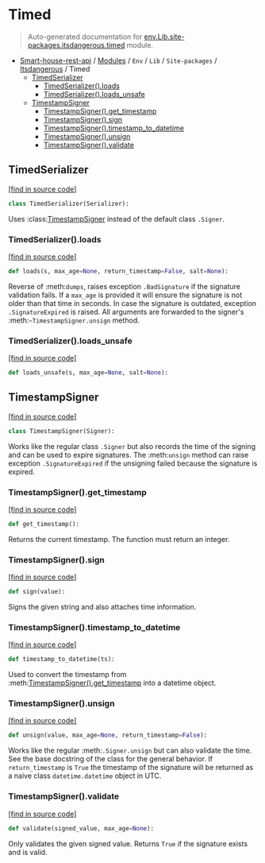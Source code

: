 # Timed

> Auto-generated documentation for [env.Lib.site-packages.itsdangerous.timed](..\..\..\..\..\env\Lib\site-packages\itsdangerous\timed.py) module.

- [Smart-house-rest-api](..\..\..\..\README.md#description) / [Modules](..\..\..\..\MODULES.md#smart-house-rest-api-modules) / `Env` / `Lib` / `Site-packages` / [Itsdangerous](index.md#itsdangerous) / Timed
    - [TimedSerializer](#timedserializer)
        - [TimedSerializer().loads](#timedserializerloads)
        - [TimedSerializer().loads_unsafe](#timedserializerloads_unsafe)
    - [TimestampSigner](#timestampsigner)
        - [TimestampSigner().get_timestamp](#timestampsignerget_timestamp)
        - [TimestampSigner().sign](#timestampsignersign)
        - [TimestampSigner().timestamp_to_datetime](#timestampsignertimestamp_to_datetime)
        - [TimestampSigner().unsign](#timestampsignerunsign)
        - [TimestampSigner().validate](#timestampsignervalidate)

## TimedSerializer

[[find in source code]](..\..\..\..\..\env\Lib\site-packages\itsdangerous\timed.py#L111)

```python
class TimedSerializer(Serializer):
```

Uses :class:[TimestampSigner](#timestampsigner) instead of the default
class `.Signer`.

### TimedSerializer().loads

[[find in source code]](..\..\..\..\..\env\Lib\site-packages\itsdangerous\timed.py#L118)

```python
def loads(s, max_age=None, return_timestamp=False, salt=None):
```

Reverse of :meth:`dumps`, raises exception `.BadSignature` if the
signature validation fails. If a ``max_age`` is provided it will
ensure the signature is not older than that time in seconds. In
case the signature is outdated, exception `.SignatureExpired` is
raised. All arguments are forwarded to the signer's
:meth:`~TimestampSigner.unsign` method.

### TimedSerializer().loads_unsafe

[[find in source code]](..\..\..\..\..\env\Lib\site-packages\itsdangerous\timed.py#L144)

```python
def loads_unsafe(s, max_age=None, salt=None):
```

## TimestampSigner

[[find in source code]](..\..\..\..\..\env\Lib\site-packages\itsdangerous\timed.py#L17)

```python
class TimestampSigner(Signer):
```

Works like the regular class `.Signer` but also records the time
of the signing and can be used to expire signatures. The
:meth:`unsign` method can raise exception `.SignatureExpired` if the
unsigning failed because the signature is expired.

### TimestampSigner().get_timestamp

[[find in source code]](..\..\..\..\..\env\Lib\site-packages\itsdangerous\timed.py#L24)

```python
def get_timestamp():
```

Returns the current timestamp. The function must return an
integer.

### TimestampSigner().sign

[[find in source code]](..\..\..\..\..\env\Lib\site-packages\itsdangerous\timed.py#L36)

```python
def sign(value):
```

Signs the given string and also attaches time information.

### TimestampSigner().timestamp_to_datetime

[[find in source code]](..\..\..\..\..\env\Lib\site-packages\itsdangerous\timed.py#L30)

```python
def timestamp_to_datetime(ts):
```

Used to convert the timestamp from :meth:[TimestampSigner().get_timestamp](#timestampsignerget_timestamp) into
a datetime object.

### TimestampSigner().unsign

[[find in source code]](..\..\..\..\..\env\Lib\site-packages\itsdangerous\timed.py#L44)

```python
def unsign(value, max_age=None, return_timestamp=False):
```

Works like the regular :meth:`.Signer.unsign` but can also
validate the time. See the base docstring of the class for
the general behavior. If ``return_timestamp`` is ``True`` the
timestamp of the signature will be returned as a naive
class `datetime.datetime` object in UTC.

### TimestampSigner().validate

[[find in source code]](..\..\..\..\..\env\Lib\site-packages\itsdangerous\timed.py#L101)

```python
def validate(signed_value, max_age=None):
```

Only validates the given signed value. Returns ``True`` if
the signature exists and is valid.
